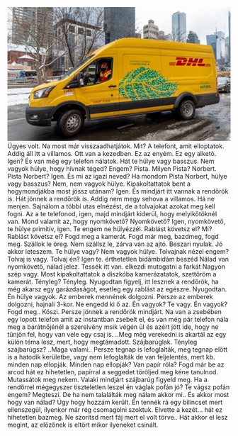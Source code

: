 ![Image](DHL-Express.jpg)
Ügyes volt. Na most már visszaadhatjátok. Mit? A telefont, amit elloptatok. Addig áll itt a villamos. Ott van a kezedben. Ez az enyém. Ez egy alketó. Igen? És van még egy telefon nálatok. Hát te hülye vagy basszus. Nem vagyok hülye, hogy hívnak téged? Engem? Pista. Milyen Pista? Norbert. Pista Norbert? Igen. És mi az igazi neved? Ha mondom Pista Norbert, hülye vagy basszus? Nem, nem vagyok hülye. Kipakoltattatok bent a hogymondjákba most jössz utánam? Igen. És mindjárt itt vannak a rendőrök is. Hát jönnek a rendőrök is. Addig nem megy sehova a villamos. Há ne menjen. Sajnálom a többi utas elnézést, de a tolvajokat azokat meg kell fogni. Az a te telefonod, igen, majd mindjárt kiderül, hogy melyikőtöknél van. Mond valamit az, hogy nyomkövető? Nyomkövető? Igen, nyomkövető, te hülye primitív, igen. Te engem ne hülyézzél. Rablást követsz el? Mi? Rablást követsz el? Fogd meg a kamerát. Fogd már meg, bazdmeg, fogd meg. Szállok le öreg. Nem szállsz le, zárva van az ajtó. Beszari nyulak. Jó akkor leteszem. Te hülye vagy? Nem vagyok hülye. Tolvajnak nézel engem? Tolvaj is vagy. Tolvaj én? Igen te. érthetetlen bidámbidám beszéd Nálad van nyomkövető, nálad jelez. Tessék itt van. elkezdi mutogatni a farkát Nagyon szép vagy. Most kipakoltattatok a diszkóba kamerázatatok, szettöröm a kamerát. Tényleg? Tényleg. Nyugodtan figyelj, itt lesznek a rendőrök, ha még akarsz egy garázdaságot, esetleg egy rablást az egészre. Nyugodtan. Én hülye vagyok. Az emberek mennének dolgozni. Persze az emberek dolgozni, hajnali 3-kor. Ne engedd ki ő az. Én vagyok? Te vagy. Én vagyok? Fogd meg.. Köszi. Persze jönnek a rendőrök mindjárt. Na van a zsebében egy lopott telefon amit az instantban zsebelt el, és van még pár telefon nála meg a barátnőjénél a szerelvény msik végén ül és azért jött ide, hogy ne tűnjön fel, hogy van vele egy csaj is. ..Meg még verekedni is akartál az egy külön téma lesz, mert, hogy megtámadott. Szájbarúglak. Tényleg szájbarúgsz? ..Maga valami.. Persze tegnap is lefoglalták, meg tegnap előtt is a hatodik kerületbe, vagy nem lefoglalták de van feljelentés, mert kb. minden nap ellopják. Minden nap ellopják? Van papír róla? Fogd már be az arcod hát ez hihetetlen, papírral a seggedet töröljed meg kéne tanulnod. Mutassátok meg nekem. Valaki mindjárt szájbarúg figyeld meg. Ha a rendőrrel mégegyszer tiszteletlen leszel én váglak pofán jó? Te vágsz pofán engem? Megteszi. De ha nem talalálták meg nálam akkor mi.. És akkor most hogy van nálad? Úgy hogy hozzám került. Én tennék rá egy bilincset mert ellenszegül, ilyenkor már rég csomagolni szoktuk. Elvette a kezét... hát ez hihetetlen bazmeg. Ne szorítsd mert fáj mert el volt törve.. Hát akkor el lesz megint, az előzőnek is eltört mikor ilyeneket csinált.
